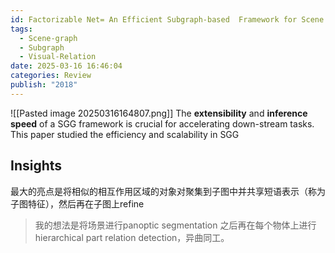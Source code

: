 ```yaml
---
id: Factorizable Net= An Efficient Subgraph-based  Framework for Scene Graph Generation
tags:
  - Scene-graph
  - Subgraph
  - Visual-Relation
date: 2025-03-16 16:46:04
categories: Review
publish: "2018"
---
```

![[Pasted image 20250316164807.png]]
The **extensibility** and **inference speed** of a SGG framework is crucial for accelerating down-stream tasks. This paper studied the efficiency and scalability in SGG
## Insights
最大的亮点是将相似的相互作用区域的对象对聚集到子图中并共享短语表示（称为子图特征），然后再在子图上refine

> 我的想法是将场景进行panoptic segmentation 之后再在每个物体上进行hierarchical part relation detection，异曲同工。